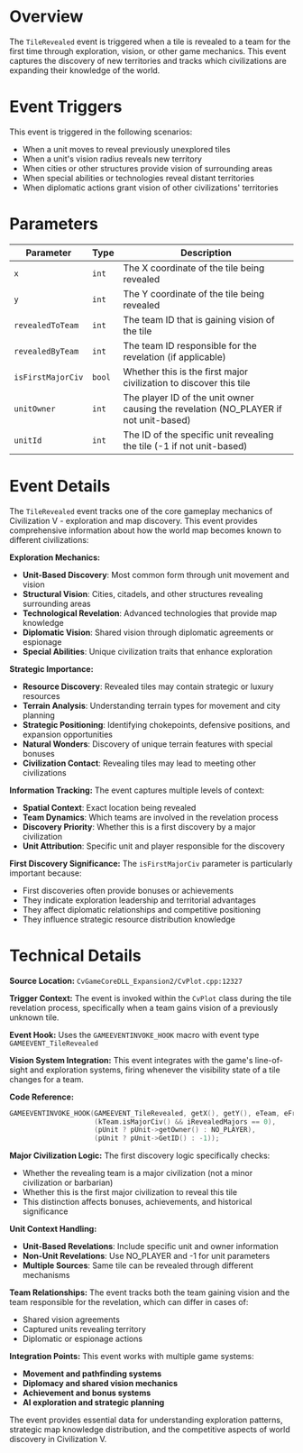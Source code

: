 # Overview

The `TileRevealed` event is triggered when a tile is revealed to a team for the first time through exploration, vision, or other game mechanics. This event captures the discovery of new territories and tracks which civilizations are expanding their knowledge of the world.

# Event Triggers

This event is triggered in the following scenarios:
- When a unit moves to reveal previously unexplored tiles
- When a unit's vision radius reveals new territory
- When cities or other structures provide vision of surrounding areas
- When special abilities or technologies reveal distant territories
- When diplomatic actions grant vision of other civilizations' territories

# Parameters

| Parameter | Type | Description |
|-----------|------|-------------|
| `x` | `int` | The X coordinate of the tile being revealed |
| `y` | `int` | The Y coordinate of the tile being revealed |
| `revealedToTeam` | `int` | The team ID that is gaining vision of the tile |
| `revealedByTeam` | `int` | The team ID responsible for the revelation (if applicable) |
| `isFirstMajorCiv` | `bool` | Whether this is the first major civilization to discover this tile |
| `unitOwner` | `int` | The player ID of the unit owner causing the revelation (NO_PLAYER if not unit-based) |
| `unitId` | `int` | The ID of the specific unit revealing the tile (-1 if not unit-based) |

# Event Details

The `TileRevealed` event tracks one of the core gameplay mechanics of Civilization V - exploration and map discovery. This event provides comprehensive information about how the world map becomes known to different civilizations:

**Exploration Mechanics:**
- **Unit-Based Discovery**: Most common form through unit movement and vision
- **Structural Vision**: Cities, citadels, and other structures revealing surrounding areas  
- **Technological Revelation**: Advanced technologies that provide map knowledge
- **Diplomatic Vision**: Shared vision through diplomatic agreements or espionage
- **Special Abilities**: Unique civilization traits that enhance exploration

**Strategic Importance:**
- **Resource Discovery**: Revealed tiles may contain strategic or luxury resources
- **Terrain Analysis**: Understanding terrain types for movement and city planning
- **Strategic Positioning**: Identifying chokepoints, defensive positions, and expansion opportunities
- **Natural Wonders**: Discovery of unique terrain features with special bonuses
- **Civilization Contact**: Revealing tiles may lead to meeting other civilizations

**Information Tracking:**
The event captures multiple levels of context:
- **Spatial Context**: Exact location being revealed
- **Team Dynamics**: Which teams are involved in the revelation process
- **Discovery Priority**: Whether this is a first discovery by a major civilization
- **Unit Attribution**: Specific unit and player responsible for the discovery

**First Discovery Significance:**
The `isFirstMajorCiv` parameter is particularly important because:
- First discoveries often provide bonuses or achievements
- They indicate exploration leadership and territorial advantages
- They affect diplomatic relationships and competitive positioning
- They influence strategic resource distribution knowledge

# Technical Details

**Source Location:** `CvGameCoreDLL_Expansion2/CvPlot.cpp:12327`

**Trigger Context:** The event is invoked within the `CvPlot` class during the tile revelation process, specifically when a team gains vision of a previously unknown tile.

**Event Hook:** Uses the `GAMEEVENTINVOKE_HOOK` macro with event type `GAMEEVENT_TileRevealed`

**Vision System Integration:** This event integrates with the game's line-of-sight and exploration systems, firing whenever the visibility state of a tile changes for a team.

**Code Reference:**
```cpp
GAMEEVENTINVOKE_HOOK(GAMEEVENT_TileRevealed, getX(), getY(), eTeam, eFromTeam, 
                     (kTeam.isMajorCiv() && iRevealedMajors == 0), 
                     (pUnit ? pUnit->getOwner() : NO_PLAYER), 
                     (pUnit ? pUnit->GetID() : -1));
```

**Major Civilization Logic:** The first discovery logic specifically checks:
- Whether the revealing team is a major civilization (not a minor civilization or barbarian)
- Whether this is the first major civilization to reveal this tile
- This distinction affects bonuses, achievements, and historical significance

**Unit Context Handling:**
- **Unit-Based Revelations**: Include specific unit and owner information
- **Non-Unit Revelations**: Use NO_PLAYER and -1 for unit parameters
- **Multiple Sources**: Same tile can be revealed through different mechanisms

**Team Relationships:** The event tracks both the team gaining vision and the team responsible for the revelation, which can differ in cases of:
- Shared vision agreements
- Captured units revealing territory
- Diplomatic or espionage actions

**Integration Points:** This event works with multiple game systems:
- **Movement and pathfinding systems**
- **Diplomacy and shared vision mechanics**  
- **Achievement and bonus systems**
- **AI exploration and strategic planning**

The event provides essential data for understanding exploration patterns, strategic map knowledge distribution, and the competitive aspects of world discovery in Civilization V.